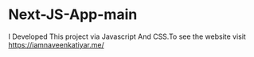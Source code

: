 # Next-JS-App-main
I Developed This project via Javascript And CSS.To see the website visit https://iamnaveenkatiyar.me/
